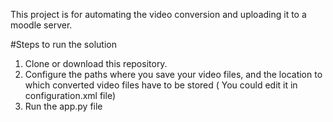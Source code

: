 
This project is for automating the video conversion and uploading it to a moodle server.



#Steps to run the solution
1. Clone or download this repository.
2. Configure the paths where you save your video files, and the location to which converted video files have to be
stored ( You could edit it in configuration.xml file)
3. Run the app.py file